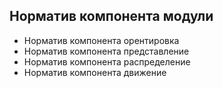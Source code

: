 ## Норматив компонента модули

- Норматив компонента орентировка
- Норматив компонента представление
- Норматив компонента распределение
- Норматив компонента движение